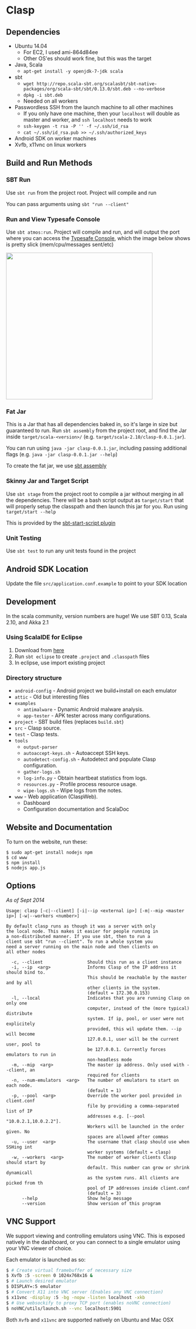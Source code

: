 # Clasp

## Dependencies

* Ubuntu 14.04
    * For EC2, I used ami-864d84ee
    * Other OS'es should work fine, but this was the target
* Java, Scala
    * `apt-get install -y openjdk-7-jdk scala`
* sbt
    * `wget http://repo.scala-sbt.org/scalasbt/sbt-native-packages/org/scala-sbt/sbt/0.13.0/sbt.deb --no-verbose`
    * `dpkg -i sbt.deb`
    * Needed on all workers
* Passwordless SSH from the launch machine to all other machines
    * If you only have one machine, then your `localhost` will double as master and worker, and `ssh localhost` needs to work
    * `ssh-keygen -t rsa -P '' -f ~/.ssh/id_rsa`
    * `cat ~/.ssh/id_rsa.pub >> ~/.ssh/authorized_keys`
* Android SDK on worker machines
* Xvfb, x11vnc on linux workers

## Build and Run Methods

### SBT Run

Use `sbt run` from the project root. Project will compile and run

You can pass arguments using `sbt "run --client"`

### Run and View Typesafe Console

Use `sbt atmos:run`. Project will compile and run, and will output the 
port where you can access the 
[Typesafe Console](http://typesafe.com/platform/runtime/console), which 
the image below shows is pretty slick (mem/cpu/messages sent/etc)

<img src="http://i.imgur.com/QKmm2Bz.png" style="width:400px">

### Fat Jar

This is a Jar that has all dependencies baked in, so it's large in size but guaranteed to run. Run `sbt assembly` from
the project root, and find the Jar inside `target/scala-<version>/` (e.g. `target/scala-2.10/clasp-0.0.1.jar`). 

You can run using `java -jar clasp-0.0.1.jar`, including passing additional flags (e.g. `java -jar clasp-0.0.1.jar --help`)

To create the fat jar, we use [sbt assembly](https://github.com/sbt/sbt-assembly)

### Skinny Jar and Target Script

Use `sbt stage` from the project root to compile a jar without merging in all the dependencies. There
will be a bash script output as `target/start` that will properly setup the classpath and then launch 
this jar for you. Run using `target/start --help`

This is provided by the [sbt-start-script plugin](https://github.com/sbt/sbt-start-script)

### Unit Testing

Use `sbt test` to run any unit tests found in the project

## Android SDK Location

Update the file `src/application.conf.example` to point to your SDK location

## Development

In the scala community, version numbers are huge! We use SBT 0.13, Scala 2.10, and Akka 2.1

### Using ScalaIDE for Eclipse

1. Download from [here](http://scala-ide.org/)
2. Run `sbt eclipse` to create `.project` and `.classpath` files
3. In eclipse, use import existing project

### Directory structure
 * `android-config` - Android project we build+install on each emulator
 * `attic` - Old but interesting files
 * `examples`
    * `antimalware` - Dynamic Android malware analysis.
    * `app-tester` - APK tester across many configurations. 
 * `project` - SBT build files (replaces `build.sbt`)
 * `src` - Clasp source.
 * `test` - Clasp tests.
 * `tools`
    * `output-parser`
    * `autoaccept-keys.sh` - Autoaccept SSH keys.
    * `autodetect-config.sh` - Autodetect and populate Clasp configuration.
    * `gather-logs.sh`
    * `log-info.py` - Obtain heartbeat statistics from logs.
    * `resources.py` - Profile process resource usage.
    * `wipe-logs.sh` - Wipe logs from the notes.
 * `www` - Web application (ClaspWeb).
    * Dashboard
    * Configuration documentation and ScalaDoc

## Website and Documentation

To turn on the website, run these:

```
$ sudo apt-get install nodejs npm
$ cd www
$ npm install
$ nodejs app.js
```

## Options

*As of Sept 2014*

```
Usage: clasp [-c|--client] [-i|--ip <external ip>] [-m|--mip <master ip>] [-w|--workers <number>]

By default clasp runs as though it was a server with only
the local node. This makes it easier for people running in
a non-distributed manner. If you use sbt, then to run a
client use sbt "run --client". To run a whole system you
need a server running on the main node and then clients on
all other nodes

  -c, --client                 Should this run as a client instance
  -i, --ip  <arg>              Informs Clasp of the IP address it should bind to.
                               This should be reachable by the master and by all
                               other clients in the system.
                               (default = 172.30.0.153)
  -l, --local                  Indicates that you are running Clasp on only one
                               computer, instead of the (more typical) distribute
                               system. If ip, pool, or user were not explicitely
                               provided, this wil update them. --ip will become
                               127.0.0.1, user will be the current user, pool to
                               be 127.0.0.1. Currently forces emulators to run in
                               non-headless mode
  -m, --mip  <arg>             The master ip address. Only used with --client, an
                               required for clients
  -n, --num-emulators  <arg>   The number of emulators to start on each node.
                               (default = 1)
  -p, --pool  <arg>            Override the worker pool provided in client.conf
                               file by providing a comma-separated list of IP
                               addresses e.g. [--pool "10.0.2.1,10.0.2.2"].
                               Workers will be launched in the order given. No
                               spaces are allowed after commas
  -u, --user  <arg>            The username that clasp should use when SSHing int
                               worker systems (default = clasp)
  -w, --workers  <arg>         The number of worker clients Clasp should start by
                               default. This number can grow or shrink dynamicall
                               as the system runs. All clients are picked from th
                               pool of IP addresses inside client.conf
                               (default = 3)
      --help                   Show help message
      --version                Show version of this program
```

## VNC Support

We support viewing and controlling emulators using VNC. This is exposed natively 
in the dashboard, or you can connect to a single emulator using your VNC viewer
of choice. 

Each emulator is launched as so: 

```bash
$ # Create virtual framebuffer of necessary size
$ Xvfb :5 -screen 0 1024x768x16 &
$ # Launch desired emulator
$ DISPLAY=:5 emulator 
$ # Convert X11 into VNC server (Enables any VNC connection)
$ x11vnc -display :5 -bg -nopw -listen localhost -xkb
$ # Use websockify to proxy TCP port (enables noVNC connection)
$ noVNC/utils/launch.sh --vnc localhost:5901
```

Both `Xvfb` and `x11vnc` are supported natively on Ubuntu and Mac OSX